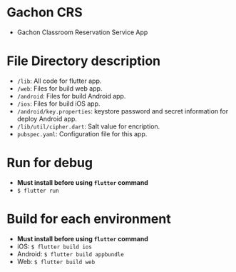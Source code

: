 # Gachon CRS
 - Gachon Classroom Reservation Service App

# File Directory description
 - `/lib`: All code for flutter app.
 - `/web`: Files for build web app.
 - `/android`: Files for build Android app.
 - `/ios`: Files for build iOS app.
 - `/android/key.properties`: keystore password and secret information for deploy Android app.
 - `/lib/util/cipher.dart`: Salt value for encription.
 - `pubspec.yaml`: Configuration file for this app.

# Run for debug
 - **Must install before using `flutter` command**
 - `$ flutter run`

# Build for each environment
 - **Must install before using `flutter` command**
 - iOS: `$ flutter build ios`
 - Android: `$ flutter build appbundle`
 - Web: `$ flutter build web`
